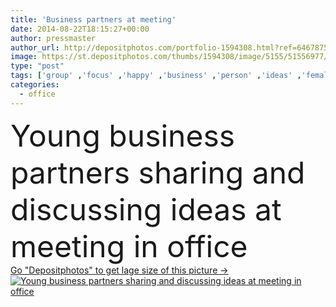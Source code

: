 ```yaml
---
title: 'Business partners at meeting'
date: 2014-08-22T18:15:27+00:00
author: pressmaster
author_url: http://depositphotos.com/portfolio-1594308.html?ref=64678756
image: https://st.depositphotos.com/thumbs/1594308/image/5155/51556977/api_thumb_450.jpg?forcejpeg=true
type: "post"
tags: ['group' ,'focus' ,'happy' ,'business' ,'person' ,'ideas' ,'female' ,'young' ,'smiling' ,'people' ,'caucasian' ,'male' ,'Men' ,'idea' ,'corporate' ,'office' ,'indoor' ,'woman' ,'conversation' ,'talking' ,'occupation' ,'professional' ,'lifestyle' ,'work' ,'job' ,'businessman' ,'planning' ,'attention' ,'inside' ,'discussion' ,'busy' ,'strategy' ,'profession' ,'executive' ,'casual' ,'handsome' ,'positive' ,'communicating' ,'teamwork' ,'workplace' ,'share' ,'contemporary' ,'successful' ,'meeting' ,'businesswoman' ,'confident' ,'speaking' ,'businesspeople' ,'IT' ,'employment' ]
categories: 
  - office
---
```

<div aling="center">
            <font size="60"> Young business partners sharing and discussing ideas at meeting in office</font>   
</div>
<div>
    <a href='https://depositphotos.com/51556977/stock-photo-business-partners-at-meeting.html?ref=64678756' target=_blank > Go "Depositphotos" to get lage size of this picture ->
        <img href='https://depositphotos.com/51556977/stock-photo-business-partners-at-meeting.html?ref=64678756' src='https://st.depositphotos.com/1594308/5155/i/950/depositphotos_51556977-stock-photo-business-partners-at-meeting.jpg?forcejpeg=true' alt='Young business partners sharing and discussing ideas at meeting in office' >
    </a>
</div>
